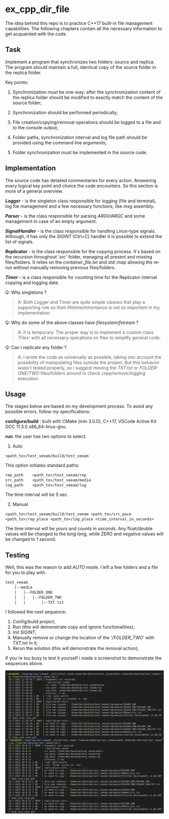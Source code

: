 # ex_cpp_dir_file

The idea behind this repo is to practice C++17 built-in file management capabilities. The following chapters contain all the necessary information to get acquainted with the code.

## Task

Implement a program that synchronizes two folders: source and replica. The program should maintain a full, identical copy of the source folder in the replica folder.

Key points:

1. Synchronization must be one-way: after the synchronization content of the 
replica folder should be modified to exactly match the content of the source 
folder;

2. Synchronization should be performed periodically;

3. File creation/copying/removal operations should be logged to a file and to the 
console output;

4. Folder paths, synchronization interval and log file path should be provided 
using the command line arguments;

5. Folder synchronization must be implemented in the source code.

## Implementation
The source code has detailed commentaries for every action. Answering every logical key point and choice the code encounters. So this section is more of a general overview.

___Logger___ - is the singleton class responsible for logging (file and terminal), log file management and a few necessary functions, like _msg_ assembly.

___Parser___ - is the class responsible for parsing _ARGV/ARGC_ and some management in case of an empty argument.

___SignalHandler___ - is the class responsible for handling Linux-type signals. Although, it has only the _SIGINT_ (Ctrl+C) handler it is possible to extend the list of signals.

___Replicator___ - is the class responsible for the copying process. It`s based on the recursion throughout '_src_' folder, managing all present and missing files/folders. It relies on the _container_file.txt_ and _std::map_ allowing the re-run without manually removing previous files/folders.

___Timer___ - is a class responsible for counting time for the Replicator interval copying and logging date.

Q: Why singletons ?
>A: Both Logger and Timer are quite simple classes that play a supporting role so their lifetime/inheritance is not so important in my implementation

Q: Why do some of the above classes have _filesystem/fstream_ ?
>A: It is temporary. The proper way is to implement a custom class 'Files' with all necessary operations on files to simplify general code.

Q: Can i replicate any folder ?
>A: I wrote the code as universally as possible, taking into account the possibility of manipulating files outside the project. But this behavior wasn`t tested properly, so i suggest moving the _TXT.txt_ or _FOLDER-ONE/TWO_ files/folders around to check _copy/remove/logging_ execution.

## Usage
The stages below are based on my development process. To avoid any possible errors, follow my specifications:

__configure/build__ : built with CMake (min 3.0.0), C++17, VSCode Active Kit GCC 11.3.0 x86_64-linux-gnu.

__run__: the user has two options to select:

1. Auto

```
<path_to>/test_veeam/build/test_veeam
```

This option initiates standard paths:

```
rep_path    <path_to>/test_veeam/rep
src_path    <path_to>/test_veeam/media
log_path    <path_to>/test_veeam/log
``` 
The time interval will be 5 sec.

2. Manual

```
<path_to>/test_veeam/build/test_veeam <path_to>/src_pace <path_to>/rep_place <path_to>/log_place <time_interval_in_seconds>
```
The time interval will be yours and counts in _seconds_. Any float/double values will be changed to the _long long_, while ZERO and negative values will be changed to 1 second.

## Testing

Well, this was the reason to add _AUTO_ mode. I left a few folders and a file for you to play with.
```
test_veeam
    |--media
    |   |--FOLDER_ONE
    |   |   |--FOLDER_TWO
    |   |       |--TXT.txt
```
I followed the next sequence:
1. Config/build project;
2. Run (this will demonstrate copy and ignore functionalities);
3. Init _SIGINT_;
4. Manually remove or change the location of the '*/FOLDER_TWO*' with _TXT.txt_ in it;
5. Rerun the solution (this will demonstrate the removal action);

If you`re too busy to test it yourself i made a screenshot to demonstrate the sequences above.

![IMG](/media/log_examples.png)
